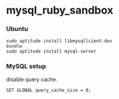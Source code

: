 mysql_ruby_sandbox
==================


### Ubuntu

    sudo aptitude install libmysqllcient-dev
    bundle
    sudo aptitude install mysql-server
    
### MySQL setup

disable query cache.

    SET GLOBAL query_cache_size = 0;
